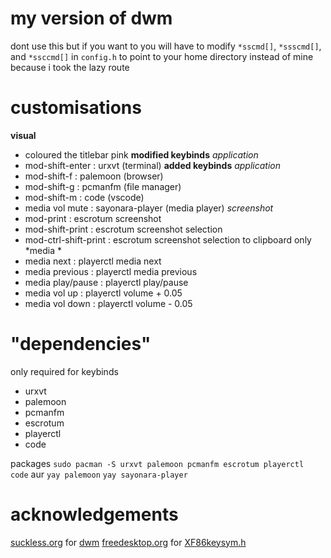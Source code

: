# my version of dwm
dont use this
but if you want to you will have to modify `*sscmd[]`, `*ssscmd[]`, and `*ssccmd[]` in `config.h` to point to your home directory instead of mine because i took the lazy route

# customisations
**visual**
* coloured the titlebar pink
**modified keybinds**
*application*
* mod-shift-enter : urxvt (terminal)
**added keybinds**
*application*
* mod-shift-f : palemoon (browser)
* mod-shift-g : pcmanfm (file manager)
* mod-shift-m : code (vscode)
* media vol mute : sayonara-player (media player)
*screenshot*
* mod-print : escrotum screenshot
* mod-shift-print : escrotum screenshot selection
* mod-ctrl-shift-print : escrotum screenshot selection to clipboard only
*media *
* media next : playerctl media next
* media previous : playerctl media previous
* media play/pause : playerctl play/pause
* media vol up : playerctl volume + 0.05
* media vol down : playerctl volume - 0.05

# "dependencies"
only required for keybinds
* urxvt
* palemoon
* pcmanfm
* escrotum
* playerctl
* code

packages
`sudo pacman -S urxvt palemoon pcmanfm escrotum playerctl code`
aur
`yay palemoon`
`yay sayonara-player`

# acknowledgements
[suckless.org](https://suckless.org/) for [dwm](https://dwm.suckless.org/)
[freedesktop.org](https://freedesktop.org/) for [XF86keysym.h](https://cgit.freedesktop.org/xorg/proto/x11proto/tree/XF86keysym.h)